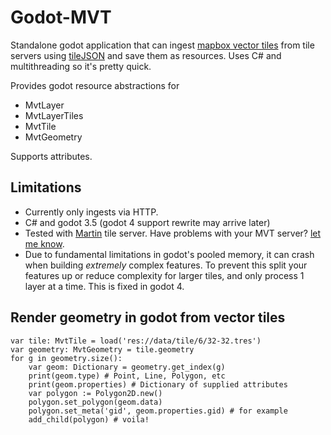 # Godot-MVT

Standalone godot application that can ingest [mapbox vector tiles](https://docs.mapbox.com/data/tilesets/guides/vector-tiles-introduction/) from tile servers using [tileJSON](https://github.com/mapbox/tilejson-spec) and save them as resources. Uses C# and multithreading so it's pretty quick.

Provides godot resource abstractions for
* MvtLayer
* MvtLayerTiles
* MvtTile
* MvtGeometry

Supports attributes.

## Limitations

* Currently only ingests via HTTP.
* C# and godot 3.5 (godot 4 support rewrite may arrive later)
* Tested with [Martin](https://github.com/maplibre/martin) tile server. Have problems with your MVT server? [let me know](https://github.com/Paperback/Godot-MVT/issues).
* Due to fundamental limitations in godot's pooled memory, it can crash when building *extremely* complex features. To prevent this split your features up or reduce complexity for larger tiles, and only process 1 layer at a time. This is fixed in godot 4.

## Render geometry in godot from vector tiles
```gdscript
var tile: MvtTile = load('res://data/tile/6/32-32.tres')
var geometry: MvtGeometry = tile.geometry
for g in geometry.size():
	var geom: Dictionary = geometry.get_index(g)
	print(geom.type) # Point, Line, Polygon, etc
	print(geom.properties) # Dictionary of supplied attributes
	var polygon := Polygon2D.new()
	polygon.set_polygon(geom.data)
	polygon.set_meta('gid', geom.properties.gid) # for example
	add_child(polygon) # voila!
```
